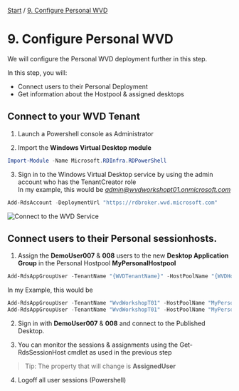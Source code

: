 [Start](/CA-Microsoft-WVD_ARM-Workshop/) / [9. Configure Personal WVD](/CA-Microsoft-WVD_ARM-Workshop/9.%20Configure%20Personal%20WVD)
# 9. Configure Personal WVD

We will configure the Personal WVD deployment further in this step.

In this step, you will:
* Connect users to their Personal Deployment
* Get information about the Hostpool & assigned desktops

## Connect to your WVD Tenant
1. Launch a Powershell console as Administrator

2. Import the **Windows Virtual Desktop module**
```powershell
Import-Module -Name Microsoft.RDInfra.RDPowerShell
```

3. Sign in to the Windows Virtual Desktop service by using the admin account who has the TenantCreator role<br/>
In my example, this would be *admin@wvdworkshopt01.onmicrosoft.com*<br/>
```powershell
Add-RdsAccount -DeploymentUrl "https://rdbroker.wvd.microsoft.com"
```
![Connect to the WVD Service](https://michawets.github.io/CA-Microsoft-WVD_ARM-Workshop/images/Powershell-ConnectToWVDService.png)


## Connect users to their Personal sessionhosts.
1. Assign the **DemoUser007** & **008** users to the new **Desktop Application Group** in the Personal Hostpool **MyPersonalHostpool**
```powershell
Add-RdsAppGroupUser -TenantName "{WVDTenantName}" -HostPoolName "{WVDHostPoolName}" -AppGroupName "{WVDAppGroupName}" -UserPrincipalName "{UPN of user}"
```
In my Example, this would be
```powershell
Add-RdsAppGroupUser -TenantName "WvdWorkshopT01" -HostPoolName "MyPersonalHostpool" -AppGroupName "Desktop Application Group" -UserPrincipalName "DemoUser007@wvdworkshopt01.onmicrosoft.com"
Add-RdsAppGroupUser -TenantName "WvdWorkshopT01" -HostPoolName "MyPersonalHostpool" -AppGroupName "Desktop Application Group" -UserPrincipalName "DemoUser008@wvdworkshopt01.onmicrosoft.com"
```

2. Sign in with **DemoUser007** & **008** and connect to the Published Desktop.

3. You can monitor the sessions & assignments using the Get-RdsSessionHost cmdlet as used in the previous step<br/>
 > Tip:
 > The property that will change is **AssignedUser**

4. Logoff all user sessions (Powershell)






<script type="text/javascript">
    setTimeout(function() { 
            document.getElementById("sidebar").style.display = "none";
            document.getElementById("main-content").style.width = "90%"
            var x = document.getElementsByClassName('inner clearfix'); 
            x[0].style.width = "75%";
            var x = document.getElementsByClassName('inner'); 
            x[0].style.width = "90%";
            var x = document.getElementsByTagName('h1'); 
            x[0].style.width = "90%";
            x[0].style.textAlign = "center"
            x[0].innerHTML = "Microsoft & Cloud-Architect WVD Workshop"
        }, 250);
</script>